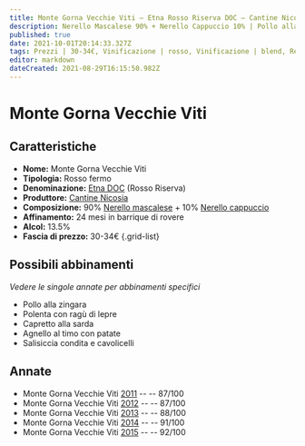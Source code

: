 ```yaml
---
title: Monte Gorna Vecchie Viti – Etna Rosso Riserva DOC – Cantine Nicosia – Sicilia (IT) – 30-34€ – 3★-5★
description: Nerello Mascalese 90% + Nerello Cappuccio 10% | Pollo alla zingara – Polenta con ragù di lepre – Capretto alla sarda – Agnello al timo con patate – Salisiccia condita e cavolicelli
published: true
date: 2021-10-01T20:14:33.327Z
tags: Prezzi | 30-34€, Vinificazione | rosso, Vinificazione | blend, Regione | Sicilia (IT), nerello mascalese, nerello cappuccio, pollo alla zingara, polenta con ragù di lepre, capretto alla sarda, Alimento | agnello, Aromatizzazione | al timo, Aromatizzazione | al timo, Aromatizzazione | con patate, Valutazioni | 5 stelle, Vinificazione | fermo, Salisiccia condita e cavolicelli
editor: markdown
dateCreated: 2021-08-29T16:15:50.982Z
---
```


# Monte Gorna Vecchie Viti

## Caratteristiche
- **Nome:** Monte Gorna Vecchie Viti
- **Tipologia:** Rosso fermo
- **Denominazione:** [Etna DOC](/denominazioni/Italia/Sicilia/DOC/Etna) (Rosso Riserva)
- **Produttore:** [Cantine Nicosia](/produttori/Italia/Sicilia/Cantine-Nicosia) 
- **Composizione:** 90% [Nerello mascalese](/vitigni/Italia/nerello-mascalese) + 10% [Nerello cappuccio](/vitigni/Italia/nerello-cappuccio)
- **Affinamento:** 24 mesi in barrique di rovere
- **Alcol:** 13.5%
- **Fascia di prezzo:** 30-34€
{.grid-list}

## Possibili abbinamenti
*Vedere le singole annate per abbinamenti specifici*

- Pollo alla zingara
- Polenta con ragù di lepre
- Capretto alla sarda
- Agnello al timo con patate
- Salisiccia condita e cavolicelli

## Annate
- Monte Gorna Vecchie Viti [2011](vini/Italia/Sicilia/Cantine-Nicosia/Monte-Gorna-Vecchie-Viti/2011) -- <span class="star-3"></span> -- 87/100
- Monte Gorna Vecchie Viti [2012](vini/Italia/Sicilia/Cantine-Nicosia/Monte-Gorna-Vecchie-Viti/2012) -- <span class="star-3"></span> -- 87/100
- Monte Gorna Vecchie Viti [2013](vini/Italia/Sicilia/Cantine-Nicosia/Monte-Gorna-Vecchie-Viti/2013) -- <span class="star-3"></span> -- 88/100
- Monte Gorna Vecchie Viti [2014](vini/Italia/Sicilia/Cantine-Nicosia/Monte-Gorna-Vecchie-Viti/2014) -- <span class="star-5"></span> -- 91/100
- Monte Gorna Vecchie Viti [2015](vini/Italia/Sicilia/Cantine-Nicosia/Monte-Gorna-Vecchie-Viti/2015) -- <span class="star-5"></span> -- 92/100

